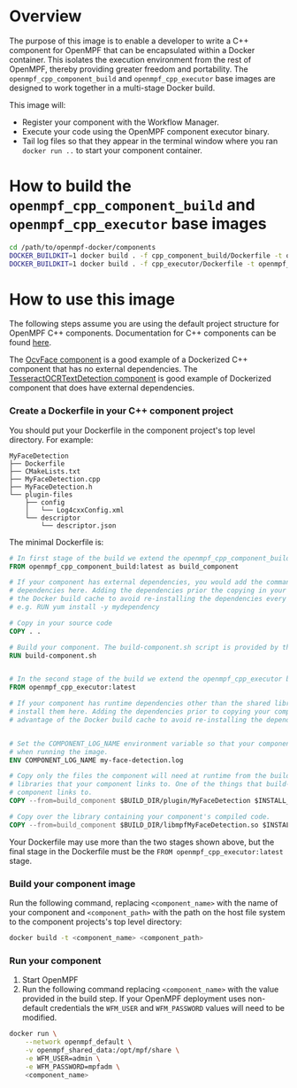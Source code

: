 Overview
==================
The purpose of this image is to enable a developer to write a C++ component for OpenMPF that can be encapsulated
within a Docker container. This isolates the execution environment from the rest of OpenMPF,
thereby providing greater freedom and portability. The `openmpf_cpp_component_build` and `openmpf_cpp_executor` 
base images are designed to work together in a multi-stage Docker build.

This image will:

- Register your component with the Workflow Manager.
- Execute your code using the OpenMPF component executor binary.
- Tail log files so that they appear in the terminal window where you ran `docker run ..`
  to start your component container.
  
  
How to build the `openmpf_cpp_component_build` and `openmpf_cpp_executor` base images
======================================================
```bash
cd /path/to/openmpf-docker/components
DOCKER_BUILDKIT=1 docker build . -f cpp_component_build/Dockerfile -t openmpf_cpp_component_build
DOCKER_BUILDKIT=1 docker build . -f cpp_executor/Dockerfile -t openmpf_cpp_executor
```


How to use this image
===========================
The following steps assume you are using the default project structure for OpenMPF C++ components. Documentation
for C++ components can be found [here](https://openmpf.github.io/docs/site/CPP-Batch-Component-API). 

The [OcvFace component](https://github.com/openmpf/openmpf-components/tree/master/cpp/OcvFaceDetection) is a good 
example of a Dockerized C++ component that has no external dependencies.
The [TesseractOCRTextDetection component](https://github.com/openmpf/openmpf-components/tree/master/cpp/TesseractOCRTextDetection) 
is good example of Dockerized component that does have external dependencies.


### Create a Dockerfile in your C++ component project
You should put your Dockerfile in the component project's top level directory. For example:

```
MyFaceDetection
├── Dockerfile
├── CMakeLists.txt
├── MyFaceDetection.cpp
├── MyFaceDetection.h
└── plugin-files
    ├── config
    │   └── Log4cxxConfig.xml
    └── descriptor
        └── descriptor.json
```

The minimal Dockerfile is:
```dockerfile
# In first stage of the build we extend the openmpf_cpp_component_build base image.
FROM openmpf_cpp_component_build:latest as build_component

# If your component has external dependencies, you would add the commands necessary to download or build the 
# dependencies here. Adding the dependencies prior the copying in your source code allows you to take advantage of 
# the Docker build cache to avoid re-installing the dependencies every time your source code changes.
# e.g. RUN yum install -y mydependency

# Copy in your source code
COPY . .

# Build your component. The build-component.sh script is provided by the openmpf_cpp_component_build base image.
RUN build-component.sh


# In the second stage of the build we extend the openmpf_cpp_executor base image. 
FROM openmpf_cpp_executor:latest

# If your component has runtime dependencies other than the shared libraries required at compile time you should
# install them here. Adding the dependencies prior to copying your component's build artifacts allows you to take
# advantage of the Docker build cache to avoid re-installing the dependencies every time your source code changes.


# Set the COMPONENT_LOG_NAME environment variable so that your component's log file can be printed to standard out 
# when running the image.
ENV COMPONENT_LOG_NAME my-face-detection.log

# Copy only the files the component will need at runtime from the build stage. This line also copies over the 
# libraries that your component links to. One of the things that build-component.sh does is collect the libraries your 
# component links to.
COPY --from=build_component $BUILD_DIR/plugin/MyFaceDetection $INSTALL_DIR

# Copy over the library containing your component's compiled code.
COPY --from=build_component $BUILD_DIR/libmpfMyFaceDetection.so $INSTALL_DIR/lib
```

Your Dockerfile may use more than the two stages shown above, but the final stage in the Dockerfile must be the
`FROM openmpf_cpp_executor:latest` stage.


### Build your component image
Run the following command, replacing `<component_name>` with the name of your component and `<component_path>` with the
path on the host file system to the component projects's top level directory:
```bash
docker build -t <component_name> <component_path>
```


### Run your component
1. Start OpenMPF
2. Run the following command replacing `<component_name>` with the value provided in the build step. 
   If your OpenMPF deployment uses non-default credentials the `WFM_USER` and `WFM_PASSWORD` values will need to be 
   modified.
```bash
docker run \
    --network openmpf_default \
    -v openmpf_shared_data:/opt/mpf/share \
    -e WFM_USER=admin \
    -e WFM_PASSWORD=mpfadm \
    <component_name>
```
